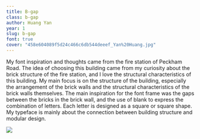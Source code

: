 ```yaml
---
title: B-gap
class: b-gap
author: Huang Yan
year: 1
slug: b-gap
font: true
cover: "458e604089f5d24c466c6db544deeef_Yan%20Huang.jpg"
---
```


My font inspiration and thoughts came from the fire station of Peckham Road. The idea of choosing this building came from my curiosity about the brick structure of the fire station, and I love the structural characteristics of this building. My main focus is on the structure of the building, especially the arrangement of the brick walls and the structural characteristics of the brick walls themselves. The main inspiration for the font frame was the gaps between the bricks in the brick wall, and the use of blank to express the combination of letters. Each letter is designed as a square or square shape. My typeface is mainly about the connection between building structure and modular design.

![](/images/458e604089f5d24c466c6db544deeef_Yan%20Huang.jpg)